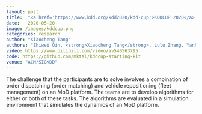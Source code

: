 ```yaml
---
layout: post
title:  "<a href='https://www.kdd.org/kdd2020/kdd-cup'>KDDCUP 2020</a>: Learning to Dispatch and Reposition on a Mobility-on-Demand Platform"
date:   2020-05-20
image: /images/kddcup.png
categories: research
author: "Xiaocheng Tang"
authors: "Zhiwei Qin, <strong>Xiaocheng Tang</strong>, Lulu Zhang, Yanhui Ma, Jianhua Zhang, Fan Zhang, Cheng Zhang"
video: https://www.bilibili.com/video/av540563795
code: https://github.com/mktal/kddcup-starting-kit
venue: "ACM/SIGKDD"
---
```

The challenge that the participants are to solve involves a combination of order dispatching (order matching) and vehicle repositioning (fleet management) on an MoD platform.  The teams are to develop algorithms for either or both of these tasks.  The algorithms are evaluated in a simulation environment that simulates the dynamics of an MoD platform.
